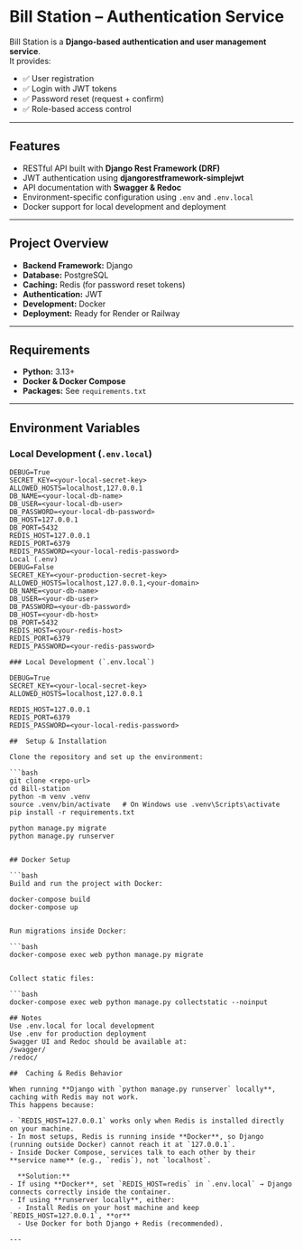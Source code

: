 # Bill Station – Authentication Service

Bill Station is a **Django-based authentication and user management service**.  
It provides:

- ✅ User registration  
- ✅ Login with JWT tokens  
- ✅ Password reset (request + confirm)  
- ✅ Role-based access control  

---

## Features

- RESTful API built with **Django Rest Framework (DRF)**  
- JWT authentication using **djangorestframework-simplejwt**  
- API documentation with **Swagger & Redoc**  
- Environment-specific configuration using `.env` and `.env.local`  
- Docker support for local development and deployment  

---

## Project Overview

- **Backend Framework:** Django  
- **Database:** PostgreSQL  
- **Caching:** Redis (for password reset tokens)  
- **Authentication:** JWT  
- **Development:** Docker  
- **Deployment:** Ready for Render or Railway  

---

## Requirements

- **Python:** 3.13+  
- **Docker & Docker Compose**  
- **Packages:** See `requirements.txt`  

---

## Environment Variables

### Local Development (`.env.local`)

```env
DEBUG=True
SECRET_KEY=<your-local-secret-key>
ALLOWED_HOSTS=localhost,127.0.0.1
DB_NAME=<your-local-db-name>
DB_USER=<your-local-db-user>
DB_PASSWORD=<your-local-db-password>
DB_HOST=127.0.0.1
DB_PORT=5432
REDIS_HOST=127.0.0.1
REDIS_PORT=6379
REDIS_PASSWORD=<your-local-redis-password>
Local (.env)
DEBUG=False
SECRET_KEY=<your-production-secret-key>
ALLOWED_HOSTS=localhost,127.0.0.1,<your-domain>
DB_NAME=<your-db-name>
DB_USER=<your-db-user>
DB_PASSWORD=<your-db-password>
DB_HOST=<your-db-host>
DB_PORT=5432
REDIS_HOST=<your-redis-host>
REDIS_PORT=6379
REDIS_PASSWORD=<your-redis-password>

### Local Development (`.env.local`)

DEBUG=True
SECRET_KEY=<your-local-secret-key>
ALLOWED_HOSTS=localhost,127.0.0.1

REDIS_HOST=127.0.0.1
REDIS_PORT=6379
REDIS_PASSWORD=<your-local-redis-password>

##  Setup & Installation

Clone the repository and set up the environment:

```bash
git clone <repo-url>
cd Bill-station
python -m venv .venv
source .venv/bin/activate   # On Windows use .venv\Scripts\activate
pip install -r requirements.txt

python manage.py migrate
python manage.py runserver


## Docker Setup

```bash
Build and run the project with Docker:

docker-compose build
docker-compose up


Run migrations inside Docker:

```bash
docker-compose exec web python manage.py migrate


Collect static files:

```bash
docker-compose exec web python manage.py collectstatic --noinput

## Notes
Use .env.local for local development
Use .env for production deployment
Swagger UI and Redoc should be available at:
/swagger/
/redoc/

##  Caching & Redis Behavior

When running **Django with `python manage.py runserver` locally**, caching with Redis may not work.  
This happens because:

- `REDIS_HOST=127.0.0.1` works only when Redis is installed directly on your machine.  
- In most setups, Redis is running inside **Docker**, so Django (running outside Docker) cannot reach it at `127.0.0.1`.  
- Inside Docker Compose, services talk to each other by their **service name** (e.g., `redis`), not `localhost`.  

  **Solution:**  
- If using **Docker**, set `REDIS_HOST=redis` in `.env.local` → Django connects correctly inside the container.  
- If using **runserver locally**, either:  
  - Install Redis on your host machine and keep `REDIS_HOST=127.0.0.1`, **or**  
  - Use Docker for both Django + Redis (recommended).  

---